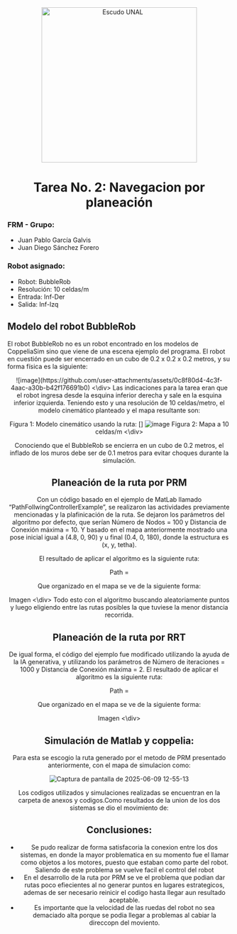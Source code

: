 <div align="center">
<picture>
    <source srcset="https://imgur.com/5bYAzsb.png" media="(prefers-color-scheme: dark)">
    <source srcset="https://imgur.com/Os03JoE.png" media="(prefers-color-scheme: light)">
    <img src="https://imgur.com/Os03JoE.png" alt="Escudo UNAL" width="350px">
</picture>
  
# Tarea No. 2: Navegacion por planeación

</div>

### FRM - Grupo:
- Juan Pablo García Galvis
- Juan Diego Sánchez Forero
### Robot asignado:
* Robot: BubbleRob
* Resolución: 10 celdas/m
* Entrada: Inf-Der
* Salida: Inf-Izq



## Modelo del robot BubbleRob
El robot BubbleRob no es un robot encontrado en los modelos de CoppeliaSim sino que viene de una escena ejemplo del programa. El robot en cuestión puede ser encerrado en un cubo de 0.2 x 0.2 x 0.2 metros, y su forma física es la siguiente:
<div align="center">
![image](https://github.com/user-attachments/assets/0c8f80d4-4c3f-4aac-a30b-b42f176691b0)
<\div>
Las indicaciones para la tarea eran que el robot ingresa desde la esquina inferior derecha y sale en la esquina inferior izquierda. Teniendo esto y una resolución de 10 celdas/metro, el modelo cinemático planteado y el mapa resultante son:
<div align="center">
    
Figura 1: Modelo cinemático usando la ruta: []
![image](https://github.com/user-attachments/assets/93ac804e-6ce8-4a9a-9d57-f8251e75ff6b)
Figura 2: Mapa a 10 celdas/m
<\div>

Conociendo que el BubbleRob se encierra en un cubo de 0.2 metros, el inflado de los muros debe ser de 0.1 metros para evitar choques durante la simulación.
## Planeación de la ruta por PRM
Con un código basado en el ejemplo de MatLab llamado “PathFollwingControllerExample”, se realizaron las actividades previamente mencionadas y la plafinicación de la ruta. Se dejaron los parámetros del algoritmo por defecto, que serían Número de Nodos = 100 y Distancia de Conexión máxima = 10. Y basado en el mapa anteriormente mostrado una pose inicial igual a (4.8, 0, 90) y u final (0.4, 0, 180), donde la estructura es (x, y, tetha).

El resultado de aplicar el algoritmo es la siguiente ruta:

Path = 

Que organizado en el mapa se ve de la siguiente forma:
<div align="center">
Imagen
<\div>
Todo esto con el algoritmo buscando aleatoriamente puntos y luego eligiendo entre las rutas posibles la que tuviese la menor distancia recorrida.


## Planeación de la ruta por RRT
De igual forma, el código del ejemplo fue modificado utilizando la ayuda de la IA generativa, y utilizando los parámetros de Número de iteraciones = 1000 y Distancia de Conexión máxima = 2.
El resultado de aplicar el algoritmo es la siguiente ruta:

Path = 

Que organizado en el mapa se ve de la siguiente forma:

<div align="center">
Imagen
<\div>





## Simulación de Matlab y coppelia:

Para esta se escogio la ruta generado por el metodo de PRM presentado anteriormente, con el mapa de simulacion como:


![Captura de pantalla de 2025-06-09 12-55-13](https://github.com/user-attachments/assets/4cbbcdff-3b5f-40bc-a2fa-886ab7afae93)

Los codigos utilizados y simulaciones realizadas se encuentran en la carpeta de anexos y codigos.Como resultados de la union de los dos sistemas se dio el movimiento de:



## Conclusiones:


- Se pudo realizar de forma satisfacoria la conexion entre los dos sistemas, en donde la mayor problematica en su momento fue el llamar como objetos a los motores, puesto que estaban como parte del robot. Saliendo de este problema se vuelve facil el control del robot
- En el desarrollo de la ruta por PRM se ve el problema que podian dar rutas poco efiecientes al no generar puntos en lugares estrategicos, ademas de ser necesario reinicir el codigo hasta llegar aun resultado aceptable.
- Es importante que la velocidad de las ruedas del robot no sea demaciado alta porque se podia llegar a problemas al cabiar la direccopn del moviento.



